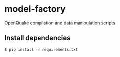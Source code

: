 # model-factory
OpenQuake compilation and data manipulation scripts

## Install dependencies
`$ pip install -r requirements.txt`
